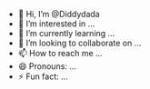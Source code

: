 - 👋 Hi, I’m @Diddydada
- 👀 I’m interested in ...
- 🌱 I’m currently learning ...
- 💞️ I’m looking to collaborate on ...
- 📫 How to reach me ...
- 😄 Pronouns: ...
- ⚡ Fun fact: ...

<!---
Diddydada/Diddydada is a ✨ special ✨ repository because its `README.md` (this file) appears on your GitHub profile.
You can click the Preview link to take a look at your changes.
--->
